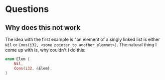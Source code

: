 # Questions
## Why does this not work
The idea with the first example is "an element of a singly linked list is either `Nil` or `Cons(i32, <some pointer to another elemnet>)`. The natural thing I come up with is, why couldn't I do this:

```rust
enum Elem {
    Nil,
    Cons(i32, &Elem),
}
```

